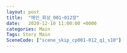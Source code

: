 ```yaml
---
layout: post
title:  "메인_회상_001~012장"
date:   2020-12-10 11:00:00 +0000
categories: Main
Tags: Story Main
SceneCode: ["scene_skip_cp001-012_q1_s10"]
---
```

